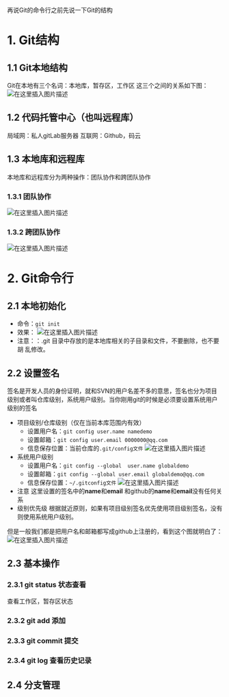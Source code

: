 再说Git的命令行之前先说一下Git的结构
# 1. Git结构
## 1.1 Git本地结构
Git在本地有三个名词：本地库，暂存区，工作区
这三个之间的关系如下图：
![在这里插入图片描述](https://img-blog.csdnimg.cn/20200517221856748.png)
## 1.2 代码托管中心（也叫远程库）
局域网：私人gitLab服务器
互联网：Github，码云
## 1.3 本地库和远程库
本地库和远程库分为两种操作：团队协作和跨团队协作
### 1.3.1 团队协作
![在这里插入图片描述](https://img-blog.csdnimg.cn/20200517223209867.png?x-oss-process=image/watermark,type_ZmFuZ3poZW5naGVpdGk,shadow_10,text_aHR0cHM6Ly9ibG9nLmNzZG4ubmV0L3NkdXQ0MDY=,size_16,color_FFFFFF,t_70)
### 1.3.2 跨团队协作
![在这里插入图片描述](https://img-blog.csdnimg.cn/20200517223936808.png?x-oss-process=image/watermark,type_ZmFuZ3poZW5naGVpdGk,shadow_10,text_aHR0cHM6Ly9ibG9nLmNzZG4ubmV0L3NkdXQ0MDY=,size_16,color_FFFFFF,t_70)
# 2. Git命令行
## 2.1 本地初始化
 - 命令：`git init`
 - 效果：
![在这里插入图片描述](https://img-blog.csdnimg.cn/20200517224453261.png?x-oss-process=image/watermark,type_ZmFuZ3poZW5naGVpdGk,shadow_10,text_aHR0cHM6Ly9ibG9nLmNzZG4ubmV0L3NkdXQ0MDY=,size_16,color_FFFFFF,t_70)
 - 注意：：.git 目录中存放的是本地库相关的子目录和文件，不要删除，也不要胡 乱修改。

## 2.2 设置签名
签名是开发人员的身份证明，就和SVN的用户名差不多的意思，签名也分为项目级别或者叫仓库级别，系统用户级别。当你刚用git的时候是必须要设置系统用户级别的签名
 - 项目级别/仓库级别（仅在当前本库范围内有效）
 	- 设置用户名：`git config user.name namedemo`
 	- 设置邮箱：`git config user.email 0000000@qq.com`  
 	- 信息保存位置：当前仓库的`.git/config文件` ![在这里插入图片描述](https://img-blog.csdnimg.cn/20200517225731781.png?x-oss-process=image/watermark,type_ZmFuZ3poZW5naGVpdGk,shadow_10,text_aHR0cHM6Ly9ibG9nLmNzZG4ubmV0L3NkdXQ0MDY=,size_16,color_FFFFFF,t_70)
 - 系统用户级别
    - 设置用户名：`git config --global  user.name globaldemo`
 	- 设置邮箱：`git config --global user.email globaldemo@qq.com`
 	- 信息保存位置：`~/.gitconfig文件` 
![在这里插入图片描述](https://img-blog.csdnimg.cn/20200517230140897.png)
 - 注意
	 	这里设置的签名中的**name**和**email** 和github的**name**和**email**没有任何关系
 - 级别优先级
	 	根据就近原则，如果有项目级别签名优先使用项目级别签名，没有则使用系统用户级别。

但是一般我们都是把用户名和邮箱都写成github上注册的，看到这个图就明白了：
![在这里插入图片描述](https://img-blog.csdnimg.cn/20200517230843417.png?x-oss-process=image/watermark,type_ZmFuZ3poZW5naGVpdGk,shadow_10,text_aHR0cHM6Ly9ibG9nLmNzZG4ubmV0L3NkdXQ0MDY=,size_16,color_FFFFFF,t_70)
## 2.3 基本操作
### 2.3.1 git status 状态查看
查看工作区，暂存区状态

### 2.3.2 git add 添加
### 2.3.3 git commit 提交
### 2.3.4 git log 查看历史记录
## 2.4 分支管理

 